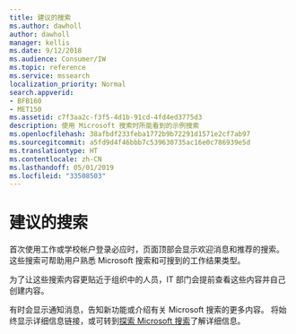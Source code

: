 ```yaml
---
title: 建议的搜索
ms.author: dawholl
author: dawholl
manager: kellis
ms.date: 9/12/2018
ms.audience: Consumer/IW
ms.topic: reference
ms.service: mssearch
localization_priority: Normal
search.appverid:
- BFB160
- MET150
ms.assetid: c7f3aa2c-f3f5-4d1b-91cd-4fd4ed3775d3
description: 使用 Microsoft 搜索时所能看到的示例搜索
ms.openlocfilehash: 38afbdf233feba1772b9b72291d1571e2cf7ab97
ms.sourcegitcommit: a5fd9d4f46bbb7c539630735ac16e0c786939e5d
ms.translationtype: HT
ms.contentlocale: zh-CN
ms.lasthandoff: 05/01/2019
ms.locfileid: "33508503"
---
```

# <a name="suggested-searches"></a>建议的搜索

首次使用工作或学校帐户登录必应时，页面顶部会显示欢迎消息和推荐的搜索。 这些搜索可帮助用户熟悉 Microsoft 搜索和可搜到的工作结果类型。
  
为了让这些搜索内容更贴近于组织中的人员，IT 部门会提前查看这些内容并自己创建内容。
  
有时会显示通知消息，告知新功能或介绍有关 Microsoft 搜索的更多内容。 将始终显示详细信息链接，或可转到[探索 Microsoft 搜索](https://www.bing.com/business/explore)了解详细信息。 

  

